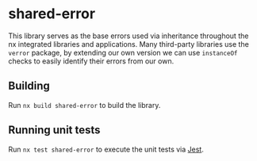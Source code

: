 # shared-error

This library serves as the base errors used via inheritance throughout the nx integrated libraries and applications. Many third-party libraries use the `verror` package, by extending our own version we can use `instanceOf` checks to easily identify their errors from our own.

## Building

Run `nx build shared-error` to build the library.

## Running unit tests

Run `nx test shared-error` to execute the unit tests via [Jest](https://jestjs.io).
